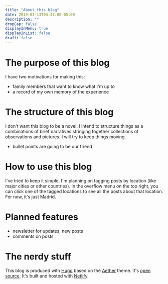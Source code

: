 ```yaml
---
title: "About this blog"
date: 2019-01-13T04:47:00-05:00
description: ""
dropCap: false
displayInMenu: true
displayInList: false
draft: false
---
```


# The purpose of this blog

I have two motivations for making this:

* family members that want to know what I'm up to
* a record of my own memory of the experience

# The structure of this blog

I don't want this blog to be a novel. I intend to structure things as a combinations of brief narratives stringing together collections of observations and pictures. I will try to keep things moving.

* bullet points are going to be our friend

# How to use this blog

I've tried to keep it simple. I'm planning on tagging posts by location (like major cities or other countries). In the overflow menu on the top right, you can click one of the tagged locations to see all the posts about that location. For now, it's just Madrid.

# Planned features

* newsletter for updates, new posts
* comments on posts

# The nerdy stuff

This blog is produced with [Hugo](https://gohugo.io/) based on the [Aether](https://themes.gohugo.io/aether/) theme. It's [open source](https://github.com/mattrossman/madrid-blog). It's built and hosted with [Netlify](https://www.netlify.com/).